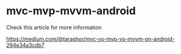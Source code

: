 # mvc-mvp-mvvm-android
Check this article for more information

https://medium.com/@tarashor/mvc-vs-mvp-vs-mvvm-on-android-294e34a3cdb7
